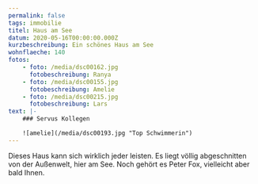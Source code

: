 ```yaml
---
permalink: false
tags: immobilie
titel: Haus am See
datum: 2020-05-16T00:00:00.000Z
kurzbeschreibung: Ein schönes Haus am See
wohnflaeche: 140
fotos:
    - foto: /media/dsc00162.jpg
      fotobeschreibung: Ranya
    - foto: /media/dsc00155.jpg
      fotobeschreibung: Amelie
    - foto: /media/dsc00215.jpg
      fotobeschreibung: Lars
text: |-
    ### Servus Kollegen

    ![amelie](/media/dsc00193.jpg "Top Schwimmerin")
---
```


Dieses Haus kann sich wirklich jeder leisten. Es liegt völlig abgeschnitten von der Außenwelt, hier am See. Noch gehört es Peter Fox, vielleicht aber bald Ihnen.
